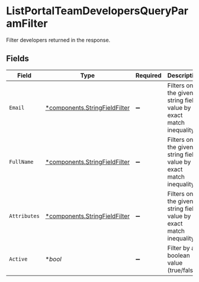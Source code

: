# ListPortalTeamDevelopersQueryParamFilter

Filter developers returned in the response.


## Fields

| Field                                                                         | Type                                                                          | Required                                                                      | Description                                                                   | Example                                                                       |
| ----------------------------------------------------------------------------- | ----------------------------------------------------------------------------- | ----------------------------------------------------------------------------- | ----------------------------------------------------------------------------- | ----------------------------------------------------------------------------- |
| `Email`                                                                       | [*components.StringFieldFilter](../../models/components/stringfieldfilter.md) | :heavy_minus_sign:                                                            | Filters on the given string field value by exact match inequality.            |                                                                               |
| `FullName`                                                                    | [*components.StringFieldFilter](../../models/components/stringfieldfilter.md) | :heavy_minus_sign:                                                            | Filters on the given string field value by exact match inequality.            |                                                                               |
| `Attributes`                                                                  | [*components.StringFieldFilter](../../models/components/stringfieldfilter.md) | :heavy_minus_sign:                                                            | Filters on the given string field value by exact match inequality.            |                                                                               |
| `Active`                                                                      | **bool*                                                                       | :heavy_minus_sign:                                                            | Filter by a boolean value (true/false).                                       | true                                                                          |